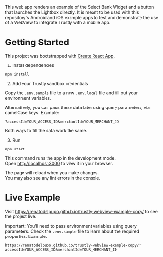This web app renders an example of the Select Bank Widget and a button that launches the Lightbox directly. It is meant to be used with this repository's Android and iOS example apps to test and demonstrate the use of a WebView to integrate Trustly with a mobile app.

# Getting Started

This project was bootstrapped with [Create React App](https://github.com/facebook/create-react-app).

1. Install dependencies

`npm install`

2. Add your Trustly sandbox credentials

Copy the `.env.sample` file to a new `.env.local` file and fill out your environment variables.

Alternatively, you can pass these data later using query parameters, via camelCase keys. Example:

`?accessId=YOUR_ACCESS_ID&merchantId=YOUR_MERCHANT_ID`

Both ways to fill the data work the same.

3. Run

`npm start`

This command runs the app in the development mode.\
Open [http://localhost:3000](http://localhost:3000) to view it in your browser.

The page will reload when you make changes.\
You may also see any lint errors in the console.

# Live Example

Visit https://renatodelpupo.github.io/trustly-webview-example-copy/ to see the project live.

Important: You'll need to pass environment variables using query parameters. Check the `.env.sample` file to learn about the required properties. Example:

`https://renatodelpupo.github.io/trustly-webview-example-copy/?accessId=YOUR_ACCESS_ID&merchantId=YOUR_MERCHANT_ID`
